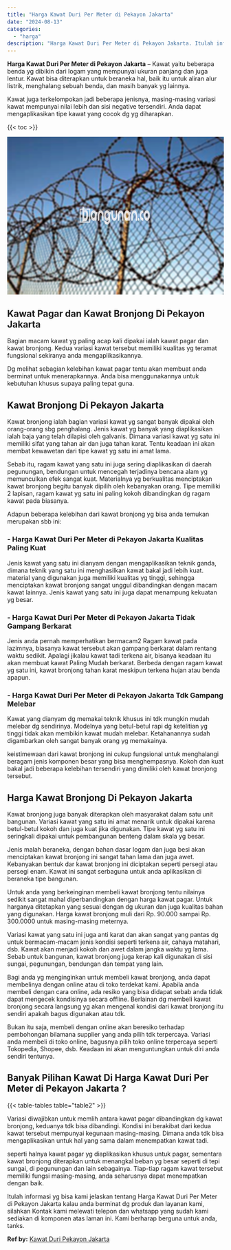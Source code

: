 ```yaml
---
title: "Harga Kawat Duri Per Meter di Pekayon Jakarta"
date: "2024-08-13"
categories: 
  - "harga"
description: "Harga Kawat Duri Per Meter di Pekayon Jakarta. Itulah informasi yg bisa kami jelaskan tentang Harga Kawat Duri Per Meter di Pekayon Jakarta kalau anda bermin..."
---
```


**Harga Kawat Duri Per Meter di Pekayon Jakarta** – Kawat yaitu beberapa benda yg dibikin dari logam yang mempunyai ukuran panjang dan juga lentur. Kawat bisa diterapkan untuk beraneka hal, baik itu untuk aliran alur listrik, menghalang sebuah benda, dan masih banyak yg lainnya.

Kawat juga terkelompokan jadi beberapa jenisnya, masing-masing variasi kawat mempunyai nilai lebih dan sisi negative tersendiri. Anda dapat mengaplikasikan tipe kawat yang cocok dg yg diharapkan.

{{< toc >}}

![Harga Kawat Duri Per Meter di Pekayon Jakarta](/images/jual-kawat-murah51.png)

## Kawat Pagar dan Kawat Bronjong Di Pekayon Jakarta

Bagian macam kawat yg paling acap kali dipakai ialah kawat pagar dan kawat bronjong. Kedua variasi kawat tersebut memiliki kualitas yg teramat fungsional sekiranya anda mengaplikasikannya.

Dg melihat sebagian kelebihan kawat pagar tentu akan membuat anda berminat untuk menerapkannya. Anda bisa menggunakannya untuk kebutuhan khusus supaya paling tepat guna.

## Kawat Bronjong Di Pekayon Jakarta

Kawat bronjong ialah bagian variasi kawat yg sangat banyak dipakai oleh orang-orang sbg penghalang. Jenis kawat yg banyak yang diaplikasikan ialah baja yang telah dilapisi oleh galvanis. Dimana variasi kawat yg satu ini memiliki sifat yang tahan air dan juga tahan karat. Tentu keadaan ini akan membat kewawetan dari tipe kawat yg satu ini amat lama.

Sebab itu, ragam kawat yang satu ini juga sering diaplikasikan di daerah pegunungan, bendungan untuk mencegah terjadinya bencana alam yg memunculkan efek sangat kuat. Materialnya yg berkualitas menciptakan kawat bronjong begitu banyak dipilih oleh kebanyakan orang. Tipe memiliki 2 lapisan, ragam kawat yg satu ini paling kokoh dibandingkan dg ragam kawat pada biasanya.

Adapun beberapa kelebihan dari kawat bronjong yg bisa anda temukan merupakan sbb ini:

### \- Harga Kawat Duri Per Meter di Pekayon Jakarta Kualitas Paling Kuat

Jenis kawat yang satu ini dianyam dengan mengaplikasikan teknik ganda, dimana teknik yang satu ini menghasilkan kawat bakal jadi lebih kuat. material yang digunakan juga memiliki kualitas yg tinggi, sehingga menciptakan kawat bronjong sangat unggul dibandingkan dengan macam kawat lainnya. Jenis kawat yang satu ini juga dapat menampung kekuatan yg besar.

### \- Harga Kawat Duri Per Meter di Pekayon Jakarta Tidak Gampang Berkarat

Jenis anda pernah memperhatikan bermacam2 Ragam kawat pada lazimnya, biasanya kawat tersebut akan gampang berkarat dalam rentang waktu sedikit. Apalagi jikalau kawat tadi terkena air, bisanya keadaan itu akan membuat kawat Paling Mudah berkarat. Berbeda dengan ragam kawat yg satu ini, kawat bronjong tahan karat meskipun terkena hujan atau benda apapun.

### \- Harga Kawat Duri Per Meter di Pekayon Jakarta Tdk Gampang Melebar

Kawat yang dianyam dg memakai teknik khusus ini tdk mungkin mudah melebar dg sendirinya. Modelnya yang betul-betul rapi dg ketelitian yg tinggi tidak akan membikin kawat mudah melebar. Ketahanannya sudah digambarkan oleh sangat banyak orang yg memakainya.

keistimewaan dari kawat bronjong ini cukup fungsional untuk menghalangi beragam jenis komponen besar yang bisa menghempasnya. Kokoh dan kuat bakal jadi beberapa kelebihan tersendiri yang dimiliki oleh kawat bronjong tersebut.

## Harga Kawat Bronjong Di Pekayon Jakarta

Kawat bronjong juga banyak diterapkan oleh masyarakat dalam satu unit bangunan. Variasi kawat yang satu ini amat menarik untuk dipakai karena betul-betul kokoh dan juga kuat jika digunakan. Tipe kawat yg satu ini seringkali dipakai untuk pembangunan benteng dalam skala yg besar.

Jenis malah beraneka, dengan bahan dasar logam dan juga besi akan menciptakan kawat bronjong ini sangat tahan lama dan juga awet. Kebanyakan bentuk dar kawat bronjong ini diciptakan seperti persegi atau persegi enam. Kawat ini sangat serbaguna untuk anda aplikasikan di beraneka tipe bangunan.

Untuk anda yang berkeinginan membeli kawat bronjong tentu nilainya sedikit sangat mahal diperbandingkan dengan harga kawat pagar. Untuk harganya ditetapkan yang sesuai dengan dg ukuran dan juga kualitas bahan yang digunakan. Harga kawat bronjong muli dari Rp. 90.000 sampai Rp. 300.0000 untuk masing-masing meternya.

Variasi kawat yang satu ini juga anti karat dan akan sangat yang pantas dg untuk bermacam-macam jenis kondisi seperti terkena air, cahaya matahari, dsb. Kawat akan menjadi kokoh dan awet dalam jangka waktu yg lama. Sebab untuk bangunan, kawat bronjong juga kerap kali digunakan di sisi sungai, pegunungan, bendungan dan tempat yang lain.

Bagi anda yg menginginkan untuk membeli kawat bronjong, anda dapat membelinya dengan online atau di toko terdekat kami. Apabila anda membeli dengan cara online, ada resiko yang bisa didapat sebab anda tidak dapat mengecek kondisinya secara offline. Berlainan dg membeli kawat bronjong secara langsung yg akan mengenal kondisi dari kawat bronjong itu sendiri apakah bagus digunakan atau tdk.

Bukan itu saja, membeli dengan online akan beresiko terhadap pembohongan bilamana supplier yang anda pilih tdk terpercaya. Variasi anda membeli di toko online, bagusnya pilih toko online terpercaya seperti Tokopedia, Shopee, dsb. Keadaan ini akan menguntungkan untuk diri anda sendiri tentunya.

## Banyak Pilihan Kawat Di Harga Kawat Duri Per Meter di Pekayon Jakarta ?

{{< table-tables table="table2" >}}

Variasi diwajibkan untuk memlih antara kawat pagar dibandingkan dg kawat bronjong, keduanya tdk bisa dibandingi. Kondisi ini berakibat dari kedua kawat tersebut mempunyai kegunaan masing-masing. Dimana anda tdk bisa mengaplikasikan untuk hal yang sama dalam menempatkan kawat tadi.

seperti halnya kawat pagar yg diaplikasikan khusus untuk pagar, sementara kawat bronjong diterapkan untuk menangkal beban yg besar seperti di tepi sungai, di pegunungan dan lain sebagainya. Tiap-tiap ragam kawat tersebut memiliki fungsi masing-masing, anda seharusnya dapat menempatkan dengan baik.

Itulah informasi yg bisa kami jelaskan tentang Harga Kawat Duri Per Meter di Pekayon Jakarta kalau anda berminat dg produk dan layanan kami, silahkan Kontak kami melewati telepon dan whatsapp yang sudah kami sediakan di komponen atas laman ini. Kami berharap berguna untuk anda, tanks.

**Ref by:** [Kawat Duri Pekayon Jakarta](https://id.wikipedia.org/wiki/Kawat)
